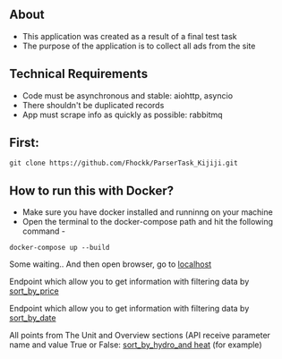 ## About
- This application was created as a result of a final test task
- The purpose of the application is to collect all ads from the site

## Technical Requirements
- Code must be asynchronous and stable: aiohttp, asyncio
- There shouldn't be duplicated records
- App must scrape info as quickly as possible: rabbitmq

## First:
```shell
git clone https://github.com/Fhockk/ParserTask_Kijiji.git
```

## How to run this with Docker?
- Make sure you have docker installed and runninng on your machine
- Open the terminal to the docker-compose path and hit the following command -

```shell
docker-compose up --build
```

Some waiting.. And then open browser, go to [localhost](https://localhost)

Endpoint which allow you to get information with filtering data by [sort_by_price](https://localhost/sort_by_price)

Endpoint which allow you to get information with filtering data by [sort_by_date](https://localhost/sort_by_date)

All points from The Unit and Overview sections (API receive parameter name and
value True or False: [sort_by_hydro_and heat](https://localhost/sort/?hydro=True&heat=False) (for example)
